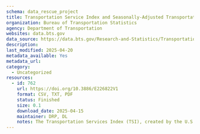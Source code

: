 ```yaml
---
schema: data_rescue_project 
title: Transportation Service Index and Seasonally-Adjusted Transportation Data
organization: Bureau of Transportation Statistics
agency: Department of Transportation
websites: data.bts.gov
data_source: https://data.bts.gov/Research-and-Statistics/Transportation-Services-Index-and-Seasonally-Adjus/bw6n-ddqk/about_data
description: 
last_modified: 2025-04-20
metadata_available: Yes
metadata_url: 
category:
  - Uncategorized
resources:
  - id: 762
    url: https://doi.org/10.3886/E226822V1
    format: CSV, TXT, PDF
    status: Finished
    size: 0.1
    download_date: 2025-04-15
    maintainer: DRP, DL
    notes: The Transportation Services Index (TSI), created by the U.S. Department of Transportation (DOT), Bureau of Transportation Statistics (BTS), measures the movement of freight and passengers. The index, which is seasonally adjusted, combines available data on freight traffic, as well as passenger travel, that have been weighted to yield a monthly measure of transportation services output.
---
```

